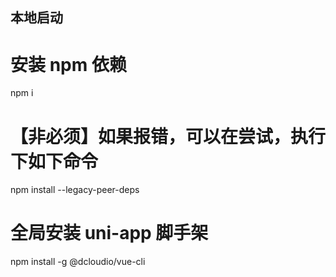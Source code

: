 ## 本地启动
# 安装 npm 依赖
npm i

# 【非必须】如果报错，可以在尝试，执行下如下命令
npm install --legacy-peer-deps

# 全局安装 uni-app 脚手架
npm install -g @dcloudio/vue-cli
